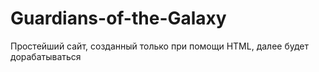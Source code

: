 # Guardians-of-the-Galaxy
Простейший сайт, созданный только при помощи HTML, далее будет дорабатываться
